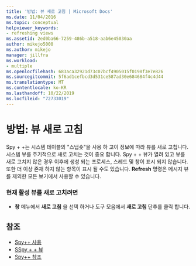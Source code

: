 ```yaml
---
title: '방법: 뷰 새로 고침 | Microsoft Docs'
ms.date: 11/04/2016
ms.topic: conceptual
helpviewer_keywords:
- refreshing views
ms.assetid: 2ed0ba66-7259-486b-a518-aab6e45030aa
author: mikejo5000
ms.author: mikejo
manager: jillfra
ms.workload:
- multiple
ms.openlocfilehash: 683aca32921d73c07bcf4905015f0198f3e7e826
ms.sourcegitcommit: 5f6ad1cefbcd3d531ce587ad30e684684f4c4d44
ms.translationtype: MT
ms.contentlocale: ko-KR
ms.lasthandoff: 10/22/2019
ms.locfileid: "72733019"
---
```

# <a name="how-to-refresh-the-view"></a>방법: 뷰 새로 고침
Spy + +는 시스템 테이블의 "스냅숏"을 사용 하 고이 정보에 따라 뷰를 새로 고칩니다. 시스템 뷰를 주기적으로 새로 고치는 것이 중요 합니다. Spy + + 뷰가 열려 있고 뷰를 새로 고치지 않은 경우 이후에 생성 되는 프로세스, 스레드 및 창이 표시 되지 않습니다. 또한 더 이상 존재 하지 않는 항목이 표시 될 수도 있습니다. **Refresh** 명령은 메시지 뷰를 제외한 모든 보기에서 사용할 수 있습니다.

### <a name="to-refresh-the-currently-active-view"></a>현재 활성 뷰를 새로 고치려면

- **창** 메뉴에서 **새로 고침** 을 선택 하거나 도구 모음에서 **새로 고침** 단추를 클릭 합니다.

## <a name="see-also"></a>참조
- [Spy++ 사용](../debugger/using-spy-increment.md)
- [SSpy + + 뷰](../debugger/spy-increment-views.md)
- [Spy++ 참조](../debugger/spy-increment-reference.md)